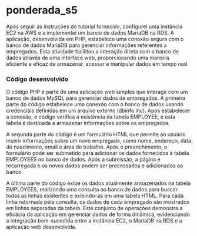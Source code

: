 # ponderada_s5

Após seguir as instruções do tutorial fornecido, configurei uma instância EC2 na AWS e a implementei um banco de dados MariaDB na RDS. A aplicação, desenvolvida em PHP, estabelece uma conexão segura com o banco de dados MariaDB para gerenciar informações referentes a empregados. Esta atividade facilitou a interação direta com o banco de dados através de uma interface web, proporcionando uma maneira eficiente e eficaz de armazenar, acessar e manipular dados em tempo real.

### Código desenvolvido

O código PHP é parte de uma aplicação web simples que interage com um banco de dados MySQL para gerenciar dados de empregados. A primeira parte do código estabelece uma conexão com o banco de dados usando credenciais definidas em um arquivo externo (dbinfo.inc). Após estabelecer a conexão, o código verifica a existência da tabela EMPLOYEE, e esta tabela é destinada a armazenar informações sobre os empregados


A segunda parte do código é um formulário HTML que permite ao usuário inserir informações sobre um novo empregado, como nome, endereço, data de nascimento, email e área de trabalho. Após o preenchimento, o formulário pode ser submetido para adicionar os dados fornecidos à tabela EMPLOYEES no banco de dados. Após a submissão, a página é recarregada e os novos dados podem ser processados e adicionados ao banco.

A última parte do código exibe os dados atualmente armazenados na tabela EMPLOYEES, realizando uma consulta ao banco de dados para buscar todas as linhas existentes e exibindo-as em uma tabela HTML. Para cada linha retornada pela consulta, os dados de cada empregado são mostrados em linhas separadas da tabela. Este conjunto de operações demonstra a eficácia da aplicação em gerenciar dados de forma dinâmica, evidenciando a integração bem-sucedida entre a instância EC2, o MariaDB na RDS e a aplicação web desenvolvida.